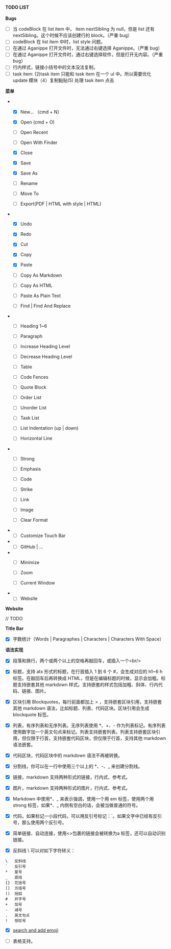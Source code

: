 #### TODO LIST

**Bugs**

- [ ] 当 codeBlock 在 list item 中， item nextSibling 为 null，但是 list 还有nextSibling。这个时候不应该创建行的 block。（严重 bug）
- [ ] codeBlock 在 list item 中时，list style 问题。
- [ ] 在通过 Aganippe 打开文件时，无法通过右键选择 Aganippe。（严重 bug）
- [ ] 在通过 Aganippe 打开文件时，通过右键选择软件，但是打开无内容。（严重 bug）
- [ ] 行内样式，链接小括号中的文本没法复制。
- [ ] task item: (2)task item 只能和 task item 在一个 ul 中。所以需要优化 update 模块（4）复制黏贴(5) 处理 task item 点击

**菜单**

- - [x] New... （cmd + N）

  - [x] Open (cmd + O)

  - [ ] Open Recent

  - [ ] Open With Finder

  - [x] Close

  - [x] Save

  - [x] Save As

  - [ ] Rename

  - [ ] Move To

  - [ ] Export(PDF | HTML with style | HTML)

- - [x] Undo

  - [x] Redo

  - [x] Cut

  - [x] Copy

  - [x] Paste

  - [ ] Copy As Markdown

  - [ ] Copy As HTML

  - [ ] Paste As Plain Text

  - [ ] Find | Find And Replace

- - [ ] Heading 1~6

  - [ ] Paragraph

  - [ ] Increase Heading Level

  - [ ] Decrease Heading Level

  - [ ] Table

  - [ ] Code Fences

  - [ ] Quote Block

  - [ ] Order List

  - [ ] Unorder List

  - [ ] Task List

  - [ ] List Indentation (up | down)

  - [ ] Horizontal Line

- - [ ] Strong

  - [ ] Emphasis

  - [ ] Code

  - [ ] Strike

  - [ ] Link

  - [ ] Image

  - [ ] Clear Format

- - [ ] Customize Touch Bar

- - [ ] GitHub | ...

- - [ ] Minimize

  - [ ] Zoom

  - [ ] Current Window

- - [ ] Website

**Website**

// TODO

**Title Bar**

- [x] 字数统计（Words | Paragraphes | Characters | Characters With Space）

**语法实现**

- [x] 段落和换行，两个或两个以上的空格再敲回车，或插入一个\<br/\>

- [x] 标题，支持 atx 形式的标题，在行首插入 1 到 6 个 #，会生成对应的 h1~6 h 标签。在敲回车后再转换成 HTML，但是在编辑标题的时候，显示会加粗。标题支持嵌套其他 markdown 样式。支持嵌套的样式包括加粗、斜体、行内代码、链接、图片。

- [x] 区块引用 Blockquotes，每行前面都加上 > ，支持嵌套区块引用，支持嵌套其他 markdown 语法，比如标题、列表、代码区块。区块引用会生成 blockquote 标签。

- [x] 列表，有序列表和无序列表。无序列表使用 *、+、- 作为列表标记。有序列表使用数字加一个英文句点来标记。列表支持嵌套列表。列表支持嵌套区块引用，但仅限于行首，支持嵌套代码区块，但仅限于行首，支持其他 markdown 语法嵌套。

- [x] 代码区块，代码区块中的 markdown 语法不再被转换。

- [x] 分割线，你可以在一行中使用三个以上的 *、-、_ 来创建分割线。

- [x] 链接，markdown 支持两种形式的链接，行内式、参考式。

- [x] 图片，markdown 支持两种形式的图片，行内式、参考式。

- [x] Markdown 中使用\*、\_ 来表示强调，使用一个用 em 标签，使用两个用 strong 标签，如果\*、\_ 内侧有空白的话，会被当做普通的符号。

- [x] 代码，如果标记一小段代码，可以用反引号标记：\`。如果文字中已经有反引号，那么使用两个反引号。

- [x] 简单链接、自动连接，使用\<\>包裹的链接会被转换为a 标签，还可以自动识别链接。

- [x] 反斜线 \ 可以对如下字符转义：

```
\   反斜线
`   反引号
*   星号
_   底线
{}  花括号
[]  方括号
()  括弧
#   井字号
+   加号
-   减号
.   英文句点
!   惊叹号
```

- [x] [search and add emoji](https://www.webpagefx.com/tools/emoji-cheat-sheet/)

- [ ] 表格支持。
